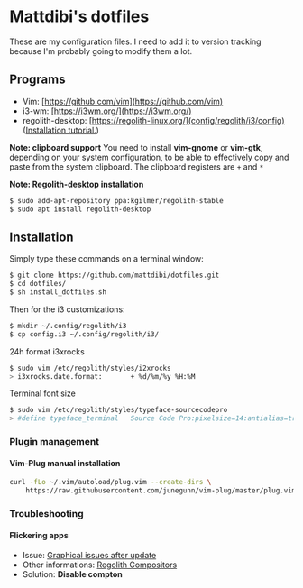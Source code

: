 # Mattdibi's dotfiles
These are my configuration files. I need to add it to version tracking because I'm probably going to modify them a lot.


## Programs
- Vim:  [https://github.com/vim](https://github.com/vim)
- i3-wm: [https://i3wm.org/](https://i3wm.org/)
- regolith-desktop: [https://regolith-linux.org/](config/regolith/i3/config) ([Installation tutorial.](https://www.omgubuntu.co.uk/2019/06/install-regolith-linux-i3-gaps-ubuntu))

**Note: clipboard support** You need to install **vim-gnome** or **vim-gtk**, depending on your system configuration, to be able to effectively copy and paste from the system clipboard. The clipboard registers are `+` and `*`  

**Note: Regolith-desktop installation**
```sh
$ sudo add-apt-repository ppa:kgilmer/regolith-stable
$ sudo apt install regolith-desktop
```

## Installation
Simply type these commands on a terminal window:

```sh
$ git clone https://github.com/mattdibi/dotfiles.git
$ cd dotfiles/
$ sh install_dotfiles.sh
```

Then for the i3 customizations:

```sh
$ mkdir ~/.config/regolith/i3
$ cp config.i3 ~/.config/regolith/i3/
```

24h format i3xrocks
```sh
$ sudo vim /etc/regolith/styles/i2xrocks
> i3xrocks.date.format:       + %d/%m/%y %H:%M
```

Terminal font size
```sh
$ sudo vim /etc/regolith/styles/typeface-sourcecodepro
> #define typeface_terminal   Source Code Pro:pixelsize=14:antialias=true:autohint=true
```

### Plugin management

#### Vim-Plug manual installation
```sh
curl -fLo ~/.vim/autoload/plug.vim --create-dirs \
    https://raw.githubusercontent.com/junegunn/vim-plug/master/plug.vim
```

### Troubleshooting

#### Flickering apps

- Issue: [Graphical issues after update](https://github.com/regolith-linux/regolith-desktop/issues/116)
- Other informations: [Regolith Compositors](https://regolith-linux.org/docs/customize/compositors/)
- Solution: **Disable compton**
